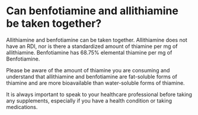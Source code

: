 # Can benfotiamine and allithiamine be taken together?

Allithiamine and benfotiamine can be taken together. Allithiamine does not have an RDI, nor is there a standardized amount of thiamine per mg of allithiamine. Benfotiamine has 68.75% elemental thiamine per mg of Benfotiamine.

Please be aware of the amount of thiamine you are consuming and understand that allithiamine and benfotiamine are fat-soluble forms of thiamine and are more bioavailable than water-soluble forms of thiamine.

It is always important to speak to your healthcare professional before taking any supplements, especially if you have a health condition or taking medications.